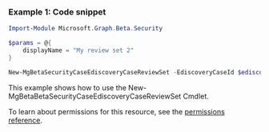 ### Example 1: Code snippet

```powershellImport-Module Microsoft.Graph.Beta.Security

$params = @{
	displayName = "My review set 2"
}

New-MgBetaSecurityCaseEdiscoveryCaseReviewSet -EdiscoveryCaseId $ediscoveryCaseId -BodyParameter $params
```
This example shows how to use the New-MgBetaBetaSecurityCaseEdiscoveryCaseReviewSet Cmdlet.
To learn about permissions for this resource, see the [permissions reference](/graph/permissions-reference).

